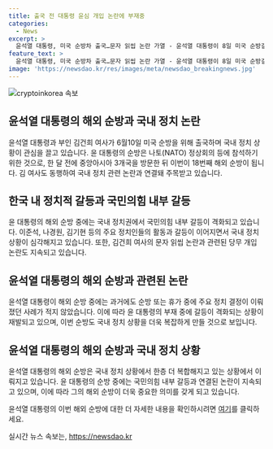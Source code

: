 ```yaml
---
title: 출국 전 대통령 윤심 개입 논란에 부재중
categories:
  - News
excerpt: >
  윤석열 대통령, 미국 순방차 출국…문자 읽씹 논란 가열 - 윤석열 대통령이 8일 미국 순방길에 오른다. 이에 앞서 국내 정치 상황이 복잡한데, 한 후보 측은 김건희 여사 문자를 둘러싼 당무 개입 논란으로 공세를 펼치고 있다. 순방 동안 당권 주자들의 갈등이 예상되며, 국내 정치 상황을 빠져나와 안보 이슈를 전면에 부각할 계획이다. 앞서 윤 대통령이 부재중이었던 시기에는 당 내 인사들의 갈등과 정리가 이뤄졌다는 점이 주목받고 있으며, 이번 순방 역시 당내 갈등을 촉발할 것으로 예상된다.
feature_text: >
  윤석열 대통령, 미국 순방차 출국…문자 읽씹 논란 가열 - 윤석열 대통령이 8일 미국 순방길에 오른다. 이에 앞서 국내 정치 상황이 복잡한데, 한 후보 측은 김건희 여사 문자를 둘러싼 당무 개입 논란으로 공세를 펼치고 있다. 순방 동안 당권 주자들의 갈등이 예상되며, 국내 정치 상황을 빠져나와 안보 이슈를 전면에 부각할 계획이다. 앞서 윤 대통령이 부재중이었던 시기에는 당 내 인사들의 갈등과 정리가 이뤄졌다는 점이 주목받고 있으며, 이번 순방 역시 당내 갈등을 촉발할 것으로 예상된다.
image: 'https://newsdao.kr/res/images/meta/newsdao_breakingnews.jpg'
---
```


<p><img src="https://newsdao.kr/res/images/meta/newsdao_breakingnews.jpg" alt="cryptoinkorea 속보" /></p>

<h2 data-ke-size="size26">윤석열 대통령의 해외 순방과 국내 정치 논란</h2>

<p data-ke-size="size16">윤석열 대통령과 부인 김건희 여사가 6월10일 미국 순방을 위해 출국하며 국내 정치 상황이 관심을 끌고 있습니다. 윤 대통령의 순방은 나토(NATO) 정상회의 등에 참석하기 위한 것으로, 한 달 전에 중앙아시아 3개국을 방문한 뒤 이번이 18번째 해외 순방이 됩니다. 김 여사도 동행하여 국내 정치 관련 논란과 연결돼 주목받고 있습니다.</p>

<h2 data-ke-size="size26">한국 내 정치적 갈등과 국민의힘 내부 갈등</h2>

<p data-ke-size="size16">윤 대통령의 해외 순방 중에는 국내 정치권에서 국민의힘 내부 갈등이 격화되고 있습니다. 이준석, 나경원, 김기현 등의 주요 정치인들의 활동과 갈등이 이어지면서 국내 정치 상황이 심각해지고 있습니다. 또한, 김건희 여사의 문자 읽씹 논란과 관련된 당무 개입 논란도 지속되고 있습니다.</p>

<h2 data-ke-size="size26">윤석열 대통령의 해외 순방과 관련된 논란</h2>

<p data-ke-size="size16">윤석열 대통령이 해외 순방 중에는 과거에도 순방 또는 휴가 중에 주요 정치 결정이 이뤄졌던 사례가 적지 않았습니다. 이에 따라 윤 대통령의 부재 중에 갈등이 격화되는 상황이 재발되고 있으며, 이번 순방도 국내 정치 상황을 더욱 복잡하게 만들 것으로 보입니다.</p>

<h2 data-ke-size="size26">윤석열 대통령의 해외 순방과 국내 정치 상황</h2>

<p data-ke-size="size16">윤석열 대통령의 해외 순방은 국내 정치 상황에서 한층 더 복합해지고 있는 상황에서 이뤄지고 있습니다. 윤 대통령의 순방 중에는 국민의힘 내부 갈등과 연결된 논란이 지속되고 있으며, 이에 따라 그의 해외 순방이 더욱 중요한 의미를 갖게 되고 있습니다.</p>

<p data-ke-size="size16">윤석열 대통령의 이번 해외 순방에 대한 더 자세한 내용을 확인하시려면 <a href="https://news.naver.com/main/read.naver?mode=LSD&mid=sec&oid=025&aid=0003144770" target="_blank" rel="nofollow">여기</a>를 클릭하세요.</p>
실시간 뉴스 속보는, <a href="https://newsdao.kr" rel="dofollow">https://newsdao.kr</a>



